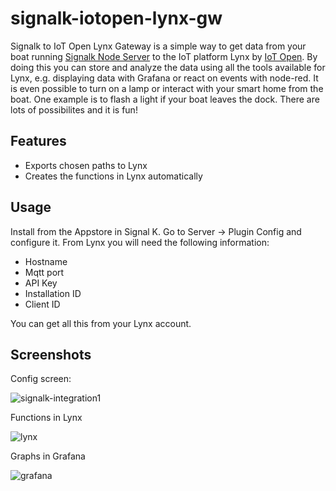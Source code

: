 # signalk-iotopen-lynx-gw

Signalk to IoT Open Lynx Gateway is a simple way to get data from your boat
running [Signalk Node Server](https://signalk.org) to the IoT platform Lynx by
[IoT Open](https://iotopen.se). By doing this you can store and analyze the
data using all the tools available for Lynx, e.g. displaying data with Grafana
or react on events with node-red. It is even possible to turn on a lamp or
interact with your smart home from the boat. One example is to flash a light if
your boat leaves the dock. There are lots of possibilites and it is fun!

## Features

* Exports chosen paths to Lynx
* Creates the functions in Lynx automatically

## Usage

Install from the Appstore in Signal K. Go to Server -> Plugin Config and configure it. From Lynx you will need the following information:

* Hostname
* Mqtt port
* API Key
* Installation ID
* Client ID

You can get all this from your Lynx account.

## Screenshots

Config screen:

![signalk-integration1](https://user-images.githubusercontent.com/3830271/82436494-3436cd00-9a96-11ea-86c6-347ff58b8845.png)

Functions in Lynx

![lynx](https://user-images.githubusercontent.com/3830271/82440643-f8533600-9a9c-11ea-982c-00ef83b2bb40.png)

Graphs in Grafana

![grafana](https://user-images.githubusercontent.com/3830271/82440651-fab59000-9a9c-11ea-962e-1c9943391d81.png)

